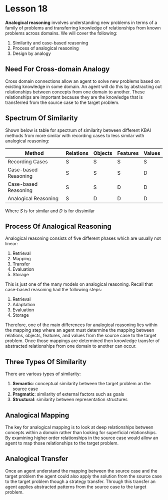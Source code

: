 # Lesson 18

**Analogical reasoning** involves understanding new problems in terms of a family of problems and transferring knowledge of relationships from known problems across domains. We will cover the following:

1. Similarity and case-based reasoning
2. Process of analogical reasoning
3. Design by analogy

## Need For Cross-domain Analogy

Cross domain connections allow an agent to solve new problems based on existing knowledge in some domain. An agent will do this by abstracting out relationships between concepts from one domain to another. These relationships are important because they are the knowledge that is transferred from the source case to the target problem.

## Spectrum Of Similarity

Shown below is table for spectrum of similarity between different KBAI methods from more similar with recording cases to less similar with analogical reasoning:

| Method               | Relations | Objects | Features | Values |
| -------------------- | --------- | ------- | -------- | ------ |
| Recording Cases      | S         | S       | S        | S      |
| Case-based Reasoning | S         | S       | S        | D      |
| Case-based Reasoning | S         | S       | D        | D      |
| Analogical Reasoning | S         | D       | D        | D      |

Where _S_ is for similar and _D_ is for dissimilar

## Process Of Analogical Reasoning

Analogical reasoning consists of five different phases which are usually not linear:

1. Retrieval
2. Mapping
3. Transfer
4. Evaluation
5. Storage

This is just one of the many models on analogical reasoning. Recall that case-based reasoning had the following steps:

1. Retrieval
2. Adaptation
3. Evaluation
4. Storage

Therefore, one of the main differences for analogical reasoning lies within the mapping step where an agent must determine the mapping between relations, objects, features, and values from the source case to the target problem. Once those mappings are determined then knowledge transfer of abstracted relationships from one domain to another can occur.

## Three Types Of Similarity

There are various types of similarity:

1. **Semantic**: conceptual similarity between the target problem an the source case
2. **Pragmatic**: similarity of external factors such as goals
3. **Structural**: similarity between representation structures

## Analogical Mapping

The key for analogical mapping is to look at deep relationships between concepts within a domain rather than looking for superficial relationships. By examining higher order relationships in the source case would allow an agent to map those relationships to the target problem.

## Analogical Transfer

Once an agent understand the mapping between the source case and the target problem the agent could also apply the solution from the source case to the target problem though a strategy transfer. Through this transfer an agent applies abstracted patterns from the source case to the target problem.
